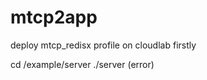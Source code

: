 # mtcp2app
  deploy mtcp_redisx profile on cloudlab firstly
  
  cd /example/server
  ./server (error)
